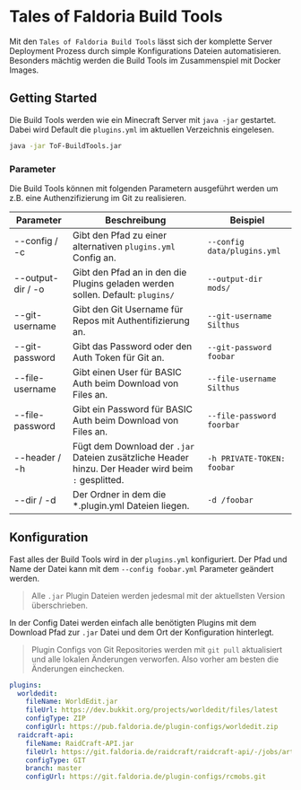 # Tales of Faldoria Build Tools

Mit den `Tales of Faldoria Build Tools` lässt sich der komplette Server Deployment Prozess durch simple Konfigurations Dateien automatisieren. Besonders mächtig werden die Build Tools im Zusammenspiel mit Docker Images.

## Getting Started

Die Build Tools werden wie ein Minecraft Server mit `java -jar` gestartet. Dabei wird Default die `plugins.yml` im aktuellen Verzeichnis eingelesen.

```bash
java -jar ToF-BuildTools.jar
```

### Parameter

Die Build Tools können mit folgenden Parametern ausgeführt werden um z.B. eine Authenzifizierung im Git zu realisieren.

| Parameter | Beschreibung | Beispiel |
| --------- | ------------ | -------- |
| --config / -c | Gibt den Pfad zu einer alternativen `plugins.yml` Config an. | `--config data/plugins.yml` |
| --output-dir / -o | Gibt den Pfad an in den die Plugins geladen werden sollen. Default: `plugins/` | `--output-dir mods/` |
| --git-username | Gibt den Git Username für Repos mit Authentifizierung an. | `--git-username Silthus` |
| --git-password | Gibt das Password oder den Auth Token für Git an. | `--git-password foobar` |
| --file-username | Gibt einen User für BASIC Auth beim Download von Files an. | `--file-username Silthus` |
| --file-password | Gibt ein Password für BASIC Auth beim Download von Files an. | `--file-password foorbar` |
| --header / -h | Fügt dem Download der `.jar` Dateien zusätzliche Header hinzu. Der Header wird beim `:` gesplitted. | `-h PRIVATE-TOKEN: foobar` |
| --dir / -d | Der Ordner in dem die *.plugin.yml Dateien liegen. | `-d /foobar` |

## Konfiguration

Fast alles der Build Tools wird in der `plugins.yml` konfiguriert. Der Pfad und Name der Datei kann mit dem `--config foobar.yml` Parameter geändert werden.

> Alle `.jar` Plugin Dateien werden jedesmal mit der aktuellsten Version überschrieben.

In der Config Datei werden einfach alle benötigten Plugins mit dem Download Pfad zur `.jar` Datei und dem Ort der Konfiguration hinterlegt.

> Plugin Configs von Git Repositories werden mit `git pull` aktualisiert und alle lokalen Änderungen verworfen. Also vorher am besten die Änderungen einchecken.

```yml
plugins:
  worldedit:
    fileName: WorldEdit.jar
    fileUrl: https://dev.bukkit.org/projects/worldedit/files/latest
    configType: ZIP
    configUrl: https://pub.faldoria.de/plugin-configs/worldedit.zip
  raidcraft-api:
    fileName: RaidCraft-API.jar
    fileUrl: https://git.faldoria.de/raidcraft/raidcraft-api/-/jobs/artifacts/master/raw/target/RaidCraft-API.jar?job=build
    configType: GIT
    branch: master
    configUrl: https://git.faldoria.de/plugin-configs/rcmobs.git
```